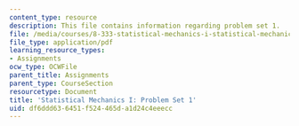 ```yaml
---
content_type: resource
description: This file contains information regarding problem set 1.
file: /media/courses/8-333-statistical-mechanics-i-statistical-mechanics-of-particles-fall-2013/df6ddd636451f524465da1d24c4eeecc_MIT8_333F13_pset1.pdf
file_type: application/pdf
learning_resource_types:
- Assignments
ocw_type: OCWFile
parent_title: Assignments
parent_type: CourseSection
resourcetype: Document
title: 'Statistical Mechanics I: Problem Set 1'
uid: df6ddd63-6451-f524-465d-a1d24c4eeecc
---
```


